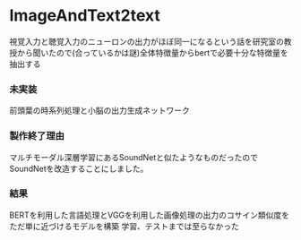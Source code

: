 # ImageAndText2text

視覚入力と聴覚入力のニューロンの出力がほぼ同一になるという話を研究室の教授から聞いたので(合っているかは謎)全体特徴量からbertで必要十分な特徴量を抽出する

### 未実装

前頭葉の時系列処理と小脳の出力生成ネットワーク

### 製作終了理由

マルチモーダル深層学習にあるSoundNetと似たようなものだったのでSoundNetを改造することにしました。

### 結果

BERTを利用した言語処理とVGGを利用した画像処理の出力のコサイン類似度をただ単に近づけるモデルを構築
学習、テストまでは至らなかった
